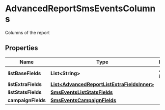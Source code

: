 

# AdvancedReportSmsEventsColumns

Columns of the report

## Properties

| Name | Type | Description | Notes |
|------------ | ------------- | ------------- | -------------|
|**listBaseFields** | **List&lt;String&gt;** | Array of base fields |  |
|**listExtraFields** | [**List&lt;AdvancedReportListExtraFieldsInner&gt;**](AdvancedReportListExtraFieldsInner.md) |  |  |
|**listStatsFields** | [**SmsEventsListStatsFields**](SmsEventsListStatsFields.md) |  |  |
|**campaignFields** | [**SmsEventsCampaignFields**](SmsEventsCampaignFields.md) |  |  |



